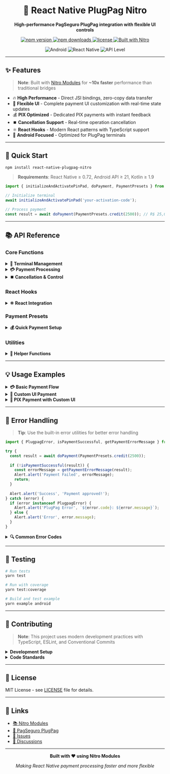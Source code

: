 <div align="center">
  <h1>🚀 React Native PlugPag Nitro</h1>
  
  <p>
    <strong>High-performance PagSeguro PlugPag integration with flexible UI controls</strong>
  </p>
  
  <p>
    <a href="https://www.npmjs.com/package/react-native-plugpag-nitro">
      <img src="https://img.shields.io/npm/v/react-native-plugpag-nitro?style=for-the-badge&color=brightgreen" alt="npm version" />
    </a>
    <a href="https://www.npmjs.com/package/react-native-plugpag-nitro">
      <img src="https://img.shields.io/npm/dm/react-native-plugpag-nitro?style=for-the-badge&color=blue" alt="npm downloads" />
    </a>
    <a href="https://github.com/mCodex/react-native-plugpag-nitro/blob/main/LICENSE">
      <img src="https://img.shields.io/npm/l/react-native-plugpag-nitro?style=for-the-badge&color=orange" alt="license" />
    </a>
    <a href="https://nitro.margelo.com/">
      <img src="https://img.shields.io/badge/Built%20with-Nitro%20Modules-purple?style=for-the-badge" alt="Built with Nitro" />
    </a>
  </p>
  
  <p>
    <img src="https://img.shields.io/badge/platform-android-brightgreen?style=for-the-badge" alt="Android" />
    <img src="https://img.shields.io/badge/React%20Native-0.72+-blue?style=for-the-badge" alt="React Native" />
    <img src="https://img.shields.io/badge/API%20Level-21+-green?style=for-the-badge" alt="API Level" />
  </p>
</div>

---

## ✨ Features

> **Note**: Built with [Nitro Modules](https://nitro.margelo.com/) for **~10x faster** performance than traditional bridges

- 🔥 **High Performance** - Direct JSI bindings, zero-copy data transfer
- 🎨 **Flexible UI** - Complete payment UI customization with real-time state updates
- 💰 **PIX Optimized** - Dedicated PIX payments with instant feedback
- ⏹️ **Cancellation Support** - Real-time operation cancellation
- ⚛️ **React Hooks** - Modern React patterns with TypeScript support
- 📱 **Android Focused** - Optimized for PlugPag terminals

---

## 🚀 Quick Start

```bash
npm install react-native-plugpag-nitro
```

> **Requirements**: React Native ≥ 0.72, Android API ≥ 21, Kotlin ≥ 1.9

```typescript
import { initializeAndActivatePinPad, doPayment, PaymentPresets } from 'react-native-plugpag-nitro';

// Initialize terminal
await initializeAndActivatePinPad('your-activation-code');

// Process payment
const result = await doPayment(PaymentPresets.credit(2500)); // R$ 25,00
```

---

## 📚 API Reference

### Core Functions

<details>
<summary><b>🔧 Terminal Management</b></summary>

#### `initializeAndActivatePinPad(activationCode: string)`
Initializes and activates the PlugPag terminal.

```typescript
const result = await initializeAndActivatePinPad('403938');
// Returns: { result: number, message: string, errorCode?: string }
```

#### `getTerminalSerialNumber()`
Gets the terminal's serial number.

```typescript
const serial = getTerminalSerialNumber(); // Returns: string
```

</details>

<details>
<summary><b>💳 Payment Processing</b></summary>

#### `doPayment(request: PaymentRequest)`
Standard payment processing.

```typescript
interface PaymentRequest {
  amount: number;           // Amount in cents
  type: number;            // 1=Credit, 2=Debit, 3=Voucher, 5=PIX
  installmentType: number; // 1=None, 2=Seller, 3=Buyer
  installments: number;    // 1-99
  printReceipt: boolean;
  userReference?: string;
}

const result = await doPayment({
  amount: 2500,
  type: 1, // Credit
  installmentType: 1,
  installments: 1,
  printReceipt: true
});
```

#### `doPaymentWithUI(request: EnhancedPaymentRequest)`
Payment with advanced UI control and cancellation support.

```typescript
const result = await doPaymentWithUI({
  ...PaymentPresets.credit(5000),
  uiConfiguration: {
    messages: {
      insertCard: 'Insira seu cartão',
      processing: 'Processando...',
      approved: 'Aprovado!',
      declined: 'Recusado'
    },
    behavior: {
      showDefaultUI: true,
      allowCancellation: true,
      timeoutSeconds: 120
    },
    styling: {
      primaryColor: '#007AFF',
      backgroundColor: '#F2F2F7',
      textColor: '#000000'
    }
  }
});
```

#### `doPixPaymentWithUI(amount: number, uiConfig?: PlugpagUIConfiguration, userRef?: string)`
PIX-optimized payment with enhanced UI.

```typescript
const result = await doPixPaymentWithUI(
  2500, // R$ 25,00
  {
    messages: {
      insertCard: '📱 Aproxime para PIX',
      processing: '⚡ PIX instantâneo...'
    }
  },
  'pix-order-123'
);
```

</details>

<details>
<summary><b>⏹️ Cancellation & Control</b></summary>

#### `cancelPayment(token: string)`
Cancels an ongoing payment operation.

```typescript
const result = await cancelPayment('payment_token_123');
// Returns: { success: boolean, message?: string }
```

#### `configureUI(configuration: PlugpagUIConfiguration)`
Sets global UI configuration.

```typescript
await configureUI({
  messages: { /* global messages */ },
  behavior: { /* global behavior */ },
  styling: { /* global styling */ }
});
```

</details>

### React Hooks

<details>
<summary><b>⚛️ React Integration</b></summary>

#### `usePaymentWithCancellation(onStateChange?)`
Complete payment lifecycle with cancellation support.

```typescript
const {
  startPayment,           // Start payment with UI
  cancelCurrentPayment,   // Cancel active payment
  isProcessing,          // Processing state
  canCancel,             // Can cancel current operation
  uiState,               // Current UI state
  lastEvent,             // Last UI event
  clearState             // Reset state
} = usePaymentWithCancellation();
```

#### `useUIStateEvent(cancellationToken?)`
Monitor UI state changes in real-time.

```typescript
const {
  uiState,               // Current state
  lastEvent,             // Last event
  isWaitingForCard,      // Waiting for card
  isProcessing,          // Processing payment
  isCompleted,           // Payment completed
  hasError               // Error occurred
} = useUIStateEvent();
```

</details>

### Payment Presets

<details>
<summary><b>💰 Quick Payment Setup</b></summary>

```typescript
// Credit card payments
PaymentPresets.credit(amount, installments?)
PaymentPresets.credit(10000, 3) // R$ 100,00 in 3x

// Debit card
PaymentPresets.debit(2500) // R$ 25,00

// PIX payments
PaymentPresets.pix(5000, 'order-123') // R$ 50,00

// Voucher
PaymentPresets.voucher(1500) // R$ 15,00
```

</details>

### Utilities

<details>
<summary><b>🔧 Helper Functions</b></summary>

```typescript
// Format currency
formatCurrency(2500); // "R$ 25,00"

// Validate payment
isPaymentSuccessful(result); // boolean

// Extract error message
getPaymentErrorMessage(result); // string | null
```

</details>

---

## 💡 Usage Examples

<details>
<summary><b>💳 Basic Payment Flow</b></summary>

```typescript
import { doPayment, PaymentPresets, formatCurrency } from 'react-native-plugpag-nitro';

async function processPayment() {
  try {
    const result = await doPayment(PaymentPresets.credit(2500));
    
    if (isPaymentSuccessful(result)) {
      console.log(`Payment approved: ${formatCurrency(result.amount)}`);
    } else {
      console.log(`Payment failed: ${getPaymentErrorMessage(result)}`);
    }
  } catch (error) {
    console.error('Payment error:', error.message);
  }
}
```

</details>

<details>
<summary><b>🎨 Custom UI Payment</b></summary>

```typescript
import React from 'react';
import { usePaymentWithCancellation, PaymentPresets } from 'react-native-plugpag-nitro';

function PaymentScreen() {
  const { startPayment, cancelCurrentPayment, isProcessing, canCancel, uiState } = 
    usePaymentWithCancellation();

  const handlePayment = async () => {
    await startPayment({
      ...PaymentPresets.credit(5000),
      uiConfiguration: {
        messages: {
          insertCard: 'Insira seu cartão de crédito',
          processing: 'Processando pagamento...'
        },
        behavior: { allowCancellation: true },
        styling: { primaryColor: '#007AFF' }
      }
    });
  };

  return (
    <View>
      {uiState && <Text>Status: {uiState}</Text>}
      
      <Button 
        title={isProcessing ? 'Processando...' : 'Pagar'} 
        onPress={handlePayment}
        disabled={isProcessing}
      />
      
      {canCancel && (
        <Button title="Cancelar" onPress={cancelCurrentPayment} color="red" />
      )}
    </View>
  );
}
```

</details>

<details>
<summary><b>📱 PIX Payment with Custom UI</b></summary>

```typescript
import { doPixPaymentWithUI } from 'react-native-plugpag-nitro';

async function pixPayment() {
  const result = await doPixPaymentWithUI(
    2500, // R$ 25,00
    {
      messages: {
        insertCard: '📱 Aproxime seu celular para PIX',
        processing: '⚡ PIX instantâneo em andamento...',
        approved: '🎉 PIX realizado com sucesso!'
      },
      behavior: {
        timeoutSeconds: 90, // PIX-optimized timeout
        allowCancellation: true
      },
      styling: {
        primaryColor: '#32D74B', // PIX green
        backgroundColor: '#F8F9FA'
      }
    },
    'pix-order-123'
  );
}
```

</details>

---

## 🚨 Error Handling

> **Tip**: Use the built-in error utilities for better error handling

```typescript
import { PlugpagError, isPaymentSuccessful, getPaymentErrorMessage } from 'react-native-plugpag-nitro';

try {
  const result = await doPayment(PaymentPresets.credit(2500));
  
  if (!isPaymentSuccessful(result)) {
    const errorMessage = getPaymentErrorMessage(result);
    Alert.alert('Payment Failed', errorMessage);
    return;
  }
  
  Alert.alert('Success', 'Payment approved!');
} catch (error) {
  if (error instanceof PlugpagError) {
    Alert.alert('PlugPag Error', `${error.code}: ${error.message}`);
  } else {
    Alert.alert('Error', error.message);
  }
}
```

<details>
<summary><b>🔍 Common Error Codes</b></summary>

| Code | Description | Solution |
|------|-------------|----------|
| `-1001` | Terminal not initialized | Call `initializeAndActivatePinPad()` |
| `-1002` | Invalid activation code | Check code with PagSeguro |
| `-1003` | Connection timeout | Check terminal connection |
| `-1004` | Transaction cancelled | User cancelled |
| `-1005` | Invalid amount | Check amount > 0 |

</details>

---

## 🧪 Testing

```bash
# Run tests
yarn test

# Run with coverage
yarn test:coverage

# Build and test example
yarn example android
```

---

## 🤝 Contributing

> **Note**: This project uses modern development practices with TypeScript, ESLint, and Conventional Commits

<details>
<summary><b>Development Setup</b></summary>

```bash
git clone https://github.com/mCodex/react-native-plugpag-nitro.git
cd react-native-plugpag-nitro
yarn install
yarn prepare
yarn example android
```

</details>

<details>
<summary><b>Code Standards</b></summary>

- **TypeScript**: Full type safety required
- **ESLint + Prettier**: Automated formatting
- **Conventional Commits**: Structured messages
- **Tests**: Unit tests for new features
- **Documentation**: JSDoc for public APIs

</details>

---

## 📄 License

MIT License - see [LICENSE](LICENSE) file for details.

---

## 🔗 Links

- [📚 Nitro Modules](https://nitro.margelo.com/)
- [🏢 PagSeguro PlugPag](https://dev.pagseguro.uol.com.br/)
- [🐛 Issues](https://github.com/mCodex/react-native-plugpag-nitro/issues)
- [💬 Discussions](https://github.com/mCodex/react-native-plugpag-nitro/discussions)

---

<div align="center">
  <p><strong>Built with ❤️ using Nitro Modules</strong></p>
  <p><em>Making React Native payment processing faster and more flexible</em></p>
</div>
